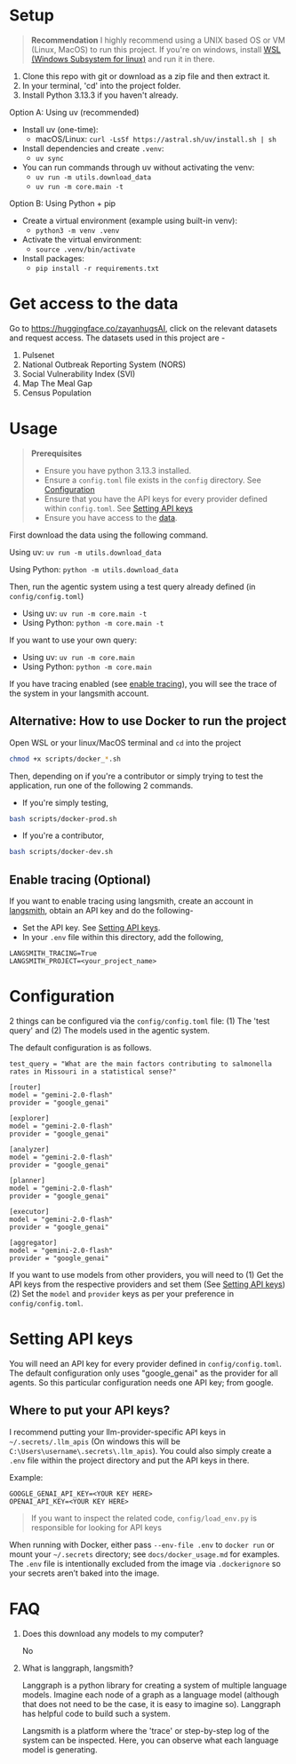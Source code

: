 # Setup

> **Recommendation**
> I highly recommend using a UNIX based OS or VM (Linux, MacOS) to run this project. If you're on windows, install [WSL (Windows Subsystem for linux)](https://learn.microsoft.com/en-us/windows/wsl/install) and run it in there.

1. Clone this repo with git or download as a zip file and then extract it.
2. In your terminal, 'cd' into the project folder.
3. Install Python 3.13.3 if you haven't already.

Option A: Using uv (recommended)
- Install uv (one-time):
  - macOS/Linux: `curl -LsSf https://astral.sh/uv/install.sh | sh`
- Install dependencies and create `.venv`:
  - `uv sync`
- You can run commands through uv without activating the venv:
  - `uv run -m utils.download_data`
  - `uv run -m core.main -t`

Option B: Using Python + pip
- Create a virtual environment (example using built-in venv):
  - `python3 -m venv .venv`
- Activate the virtual environment:
  - `source .venv/bin/activate`
- Install packages:
  - `pip install -r requirements.txt`

# Get access to the data
Go to https://huggingface.co/zayanhugsAI, click on the relevant datasets and request access. The datasets used in this project are - 
    
1. Pulsenet
2. National Outbreak Reporting System (NORS)
3. Social Vulnerability Index (SVI)
4. Map The Meal Gap
5. Census Population

# Usage

> **Prerequisites**
> - Ensure you have python 3.13.3 installed.
> - Ensure a `config.toml` file exists in the `config` directory. See [Configuration](#configuration)
> - Ensure that you have the API keys for every provider defined within `config.toml`. See [Setting API keys](#setting-api-keys)
> - Ensure you have access to the [data](https://huggingface.co/zayanhugsAI).

First download the data using the following command.

Using uv: `uv run -m utils.download_data`

Using Python: `python -m utils.download_data`

Then, run the agentic system using a test query already defined (in `config/config.toml`)

- Using uv: `uv run -m core.main -t`
- Using Python: `python -m core.main -t`

If you want to use your own query:

- Using uv: `uv run -m core.main`
- Using Python: `python -m core.main`

If you have tracing enabled (see [enable tracing](#enable-tracing-optional)), you will see the trace of the system in your langsmith account.

## Alternative: How to use Docker to run the project

Open WSL or your linux/MacOS terminal and `cd` into the project  

```bash
chmod +x scripts/docker_*.sh
```

Then, depending on if you're a contributor or simply trying to test the application, run one of the following 2 commands.

- If you're simply testing,

```bash
bash scripts/docker-prod.sh
```

- If you're a contributor,
```bash
bash scripts/docker-dev.sh
```

## Enable tracing (Optional)

If you want to enable tracing using langsmith, create an account in [langsmith](https://www.langchain.com/langsmith), obtain an API key and do the following-

- Set the API key. See [Setting API keys](#setting-api-keys).
- In your `.env` file within this directory, add the following,

```
LANGSMITH_TRACING=True
LANGSMITH_PROJECT=<your_project_name>
```

# Configuration

2 things can be configured via the `config/config.toml` file: (1) The 'test query' and (2) The models used in the agentic system.

The default configuration is as follows.
```
test_query = "What are the main factors contributing to salmonella rates in Missouri in a statistical sense?"

[router]
model = "gemini-2.0-flash"
provider = "google_genai"

[explorer]
model = "gemini-2.0-flash"
provider = "google_genai"

[analyzer]
model = "gemini-2.0-flash"
provider = "google_genai"

[planner]
model = "gemini-2.0-flash"
provider = "google_genai"

[executor]
model = "gemini-2.0-flash"
provider = "google_genai"

[aggregator]
model = "gemini-2.0-flash"
provider = "google_genai"
```

If you want to use models from other providers, you will need to (1) Get the API keys from the respective providers and set them (See [Setting API keys](#setting-api-keys)) (2) Set the `model` and `provider` keys as per your preference in `config/config.toml`.

# Setting API keys

You will need an API key for every provider defined in `config/config.toml`. The default configuration
only uses "google_genai" as the provider for all agents. So this particular configuration needs one API 
key; from google.

## Where to put your API keys?

I recommend putting your llm-provider-specific API keys in `~/.secrets/.llm_apis` (On windows this will be `C:\Users\username\.secrets\.llm_apis`). You could also simply create a `.env` file within the project directory and put the API keys in there.

Example:

```
GOOGLE_GENAI_API_KEY=<YOUR KEY HERE>
OPENAI_API_KEY=<YOUR KEY HERE>
```


> If you want to inspect the related code, `config/load_env.py` is responsible for looking for API keys

When running with Docker, either pass `--env-file .env` to `docker run` or mount your `~/.secrets` directory; see `docs/docker_usage.md` for examples. The `.env` file is intentionally excluded from the image via `.dockerignore` so your secrets aren’t baked into the image.

# FAQ

1. Does this download any models to my computer?

    No

2. What is langgraph, langsmith?

    Langgraph is a python library for creating a system of multiple language models. Imagine each node of a graph as a language model (although that does not need to be the case, it is easy to imagine so). Langgraph has helpful code to build such a system.

    Langsmith is a platform where the 'trace' or step-by-step log of the system can be inspected. Here, you can observe what each language model is generating.

